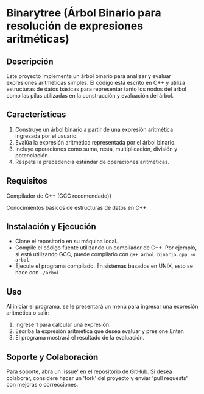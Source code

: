 # Binarytree (Árbol Binario para resolución de expresiones aritméticas)
## Descripción
Este proyecto implementa un árbol binario para analizar y evaluar expresiones aritméticas simples. El código está escrito en C++ y utiliza estructuras de datos básicas para representar tanto los nodos del árbol como las pilas utilizadas en la construcción y evaluación del árbol.

## Características
1.	Construye un árbol binario a partir de una expresión aritmética ingresada por el usuario.
1.	Evalúa la expresión aritmética representada por el árbol binario.
1.	Incluye operaciones como suma, resta, multiplicación, división y potenciación.
1.	Respeta la precedencia estándar de operaciones aritméticas.
   
## Requisitos
Compilador de C++ (GCC recomendado)}

Conocimientos básicos de estructuras de datos en C++

## Instalación y Ejecución
+ Clone el repositorio en su máquina local.
+ Compile el código fuente utilizando un compilador de C++. Por ejemplo, si está utilizando GCC, puede compilarlo con `g++ arbol_binario.cpp -o arbol`
+ Ejecute el programa compilado. En sistemas basados en UNIX, esto se hace con `./arbol`
  
## Uso
Al iniciar el programa, se le presentará un menú para ingresar una expresión aritmética o salir: 
1.	Ingrese 1 para calcular una expresión.
1.	Escriba la expresión aritmética que desea evaluar y presione Enter.
1.	El programa mostrará el resultado de la evaluación.
## Soporte y Colaboración
Para soporte, abra un 'issue' en el repositorio de GitHub.
Si desea colaborar, considere hacer un 'fork' del proyecto y enviar 'pull requests' con mejoras o correcciones.


